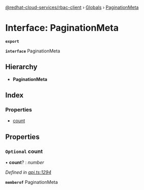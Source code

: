 [@redhat-cloud-services/rbac-client](../README.md) › [Globals](../globals.md) › [PaginationMeta](paginationmeta.md)

# Interface: PaginationMeta

**`export`** 

**`interface`** PaginationMeta

## Hierarchy

* **PaginationMeta**

## Index

### Properties

* [count](paginationmeta.md#optional-count)

## Properties

### `Optional` count

• **count**? : *number*

*Defined in [api.ts:1294](https://github.com/RedHatInsights/javascript-clients/blob/master/packages/rbac/api.ts#L1294)*

**`memberof`** PaginationMeta

